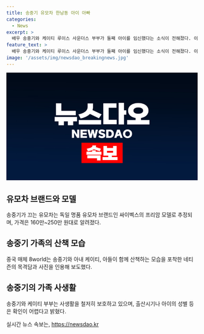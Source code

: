 ```yaml
---
title: 송중기 유모차 한남동 아이 아빠
categories:
  - News
excerpt: >
  배우 송중기와 케이티 루이스 사운더스 부부가 둘째 아이를 임신했다는 소식이 전해졌다. 이로써 두 사람은 첫째 출산 1년 만에 둘째 아이를 기쁘게 맞이하게 되었다. 지난 2021년 만난 두 사람은 2022년에 열애를 고백하고, 2023년에는 혼인신고와 임신 소식을 전하며 기쁜 소식을 연이어 전했다. 또한, 최근에는 송중기가 유모차를 끌며 아내와 아들과 함께 산책하는 모습이 포착되어 화제가 되었다. 함께한 사진을 통해 송중기의 가족 모습을 발견한 네티즌들은 놀라움을 표현했으며, 사용한 유모차는 독일 명품 브랜드의 제품으로 추정되며 높은 가격대로 알려져 있다.
feature_text: >
  배우 송중기와 케이티 루이스 사운더스 부부가 둘째 아이를 임신했다는 소식이 전해졌다. 이로써 두 사람은 첫째 출산 1년 만에 둘째 아이를 기쁘게 맞이하게 되었다. 지난 2021년 만난 두 사람은 2022년에 열애를 고백하고, 2023년에는 혼인신고와 임신 소식을 전하며 기쁜 소식을 연이어 전했다. 또한, 최근에는 송중기가 유모차를 끌며 아내와 아들과 함께 산책하는 모습이 포착되어 화제가 되었다. 함께한 사진을 통해 송중기의 가족 모습을 발견한 네티즌들은 놀라움을 표현했으며, 사용한 유모차는 독일 명품 브랜드의 제품으로 추정되며 높은 가격대로 알려져 있다.
image: '/assets/img/newsdao_breakingnews.jpg'
---
```


<p><img src="/assets/img/newsdao_breakingnews.jpg" alt="cryptoinkorea 속보" /></p>

<h2 data-ke-size="size26">유모차 브랜드와 모델</h2>

<p data-ke-size="size16">송중기가 끄는 유모차는 독일 명품 유모차 브랜드인 싸이벡스의 프리암 모델로 추정되며, 가격은 160만~250만 원대로 알려졌다.</p>

<h2 data-ke-size="size26">송중기 가족의 산책 모습</h2>

<p data-ke-size="size16">중국 매체 8world는 송중기와 아내 케이티, 아들이 함께 산책하는 모습을 포착한 네티즌의 목격담과 사진을 인용해 보도했다.</p>

<h2 data-ke-size="size26">송중기의 가족 사생활</h2>

<p data-ke-size="size16">송중기와 케이티 부부는 사생활을 철저히 보호하고 있으며, 출산시기나 아이의 성별 등은 확인이 어렵다고 밝혔다.</p>
실시간 뉴스 속보는, <a href="https://newsdao.kr" rel="dofollow">https://newsdao.kr</a>


